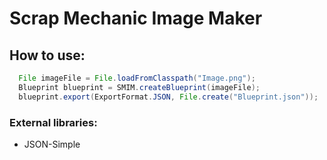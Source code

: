 # Scrap Mechanic Image Maker

## How to use:

```java
  File imageFile = File.loadFromClasspath("Image.png");
  Blueprint blueprint = SMIM.createBlueprint(imageFile);
  blueprint.export(ExportFormat.JSON, File.create("Blueprint.json"));
```
### External libraries:
- JSON-Simple
